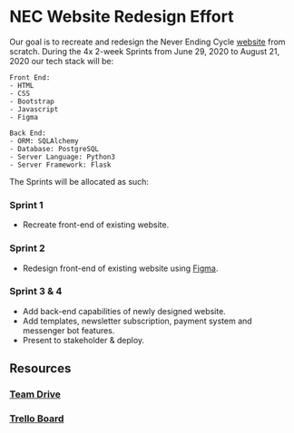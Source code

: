 # NEC Website Redesign Effort
Our goal is to recreate and redesign the Never Ending Cycle [website](http://neverendingcycle.org/) from scratch. During the 4x 2-week Sprints from June 29, 2020 to August 21, 2020 our tech stack will be:
```
Front End:
- HTML
- CSS
- Bootstrap
- Javascript
- Figma

Back End:
- ORM: SQLAlchemy
- Database: PostgreSQL
- Server Language: Python3
- Server Framework: Flask
```

The Sprints will be allocated as such:
### Sprint 1
- Recreate front-end of existing website.

### Sprint 2
- Redesign front-end of existing website using [Figma](https://www.figma.com/).

### Sprint 3 & 4
- Add back-end capabilities of newly designed website.
- Add templates, newsletter subscription, payment system and messenger bot features.
- Present to stakeholder & deploy.

## Resources
### [Team Drive](https://drive.google.com/drive/u/1/folders/1vo78c3xbBaYXENOm6er0k661SNO-23CF)
### [Trello Board](https://trello.com/b/PfFT9GtU/nec-kanban-board)
